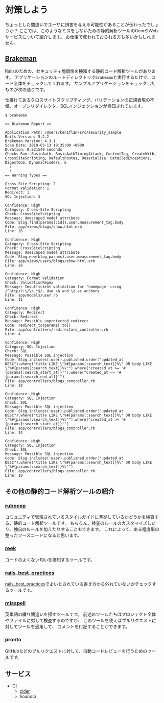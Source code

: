 # 対策しよう

ちょっとした間違いでユーザに損害を与える可能性があることが伝わったでしょうか？
ここでは、このようなミスをしないための静的解析ツールのGemやWebサービスについて紹介します。
お仕事で使われておられる方も多いかもしれません。

## [Brakeman](https://github.com/presidentbeef/brakeman)

Railsのための、セキュリティ脆弱性を検知する静的コード解析ツールがあります。
アプリケーションのルートディレクトリで`brakeman`と実行するだけで、コード全体をチェックしてくれます。
サンプルアプリケーションをチェックしたものが次の通りです。

仕掛けてあるクロスサイトスクリプティング、バリデーションの正規表現の不備、オープンリダイレクタ、SQLインジェクションが検知されています。

```plain
$ brakeman

== Brakeman Report ==

Application Path: /Users/ken1flan/src/security_sample
Rails Version: 5.2.2
Brakeman Version: 4.3.1
Scan Date: 2019-03-13 19:35:00 +0900
Duration: 0.821549 seconds
Checks Run: BasicAuth, BasicAuthTimingAttack, ContentTag, CreateWith, CrossSiteScripting, DefaultRoutes, Deserialize, DetailedExceptions, DigestDoS, DynamicFinders, E
  :
  :
== Warning Types ==

Cross-Site Scripting: 2
Format Validation: 1
Redirect: 1
SQL Injection: 3

Confidence: High
Category: Cross-Site Scripting
Check: CrossSiteScripting
Message: Unescaped model attribute
Code: Blog.find(params[:id]).user.measurement_tag.body
File: app/views/blogs/show.html.erb
Line: 26

Confidence: High
Category: Cross-Site Scripting
Check: CrossSiteScripting
Message: Unescaped model attribute
Code: Blog.new(blog_params).user.measurement_tag.body
File: app/views/users/blogs/show.html.erb
Line: 26

Confidence: High
Category: Format Validation
Check: ValidationRegex
Message: Insufficient validation for 'homepage' using /^https?:\/\/.*$/. Use \A and \z as anchors
File: app/models/user.rb
Line: 11

Confidence: High
Category: Redirect
Check: Redirect
Message: Possible unprotected redirect
Code: redirect_to(params[:to])
File: app/controllers/redirectors_controller.rb
Line: 4

Confidence: High
Category: SQL Injection
Check: SQL
Message: Possible SQL injection
Code: Blog.includes(:user).published.order("updated_at DESC").where("title LIKE \"%#{params[:search_text]}%\" OR body LIKE \"%#{params[:search_text]}%\"").where("created_at >= '#{params[:search_start_at]}'").where("created_at <= '#{params[:search_end_at]}'")
File: app/controllers/blogs_controller.rb
Line: 18

Confidence: High
Category: SQL Injection
Check: SQL
Message: Possible SQL injection
Code: Blog.includes(:user).published.order("updated_at DESC").where("title LIKE \"%#{params[:search_text]}%\" OR body LIKE \"%#{params[:search_text]}%\"").where("created_at >= '#{params[:search_start_at]}'")
File: app/controllers/blogs_controller.rb
Line: 14

Confidence: High
Category: SQL Injection
Check: SQL
Message: Possible SQL injection
Code: Blog.includes(:user).published.order("updated_at DESC").where("title LIKE \"%#{params[:search_text]}%\" OR body LIKE \"%#{params[:search_text]}%\"")
File: app/controllers/blogs_controller.rb
Line: 10
```

## その他の静的コード解析ツールの紹介

### [rubocop](https://github.com/rubocop-hq/rubocop)

コミュニティで管理されているスタイルガイドに準拠しているかどうかを検査する、静的コード解析ツールです。
もちろん、検査のルールのカスタマイズしたり、独自のルールを加えたりすることもできます。
これによって、ある程度形の整ったソースコードになると思います。

### [reek](https://github.com/troessner/reek)

コードのよくない匂いを検知するツールです。

### [rails_best_practices](https://github.com/flyerhzm/rails_best_practices)

[rails_best_practices](https://rails-bestpractices.com/)でよいとされている書き方から外れていないかチェックするツールです。

### [misspell](https://github.com/client9/misspell/)

英単語の綴り間違いを探すツールです。
前述のツールたちはプロジェクト全体やファイルに対して検査するのですが、
このツールを使えばプルリクエストに対してツールを適用して、
コメントを付記することができます。

### pronto

GitHubなどのプルリクエストに対して、自動コードレビューを行うためのツールです。

## サービス

* CI
  * [cider](https://sider.review/ja)
  * houndci
